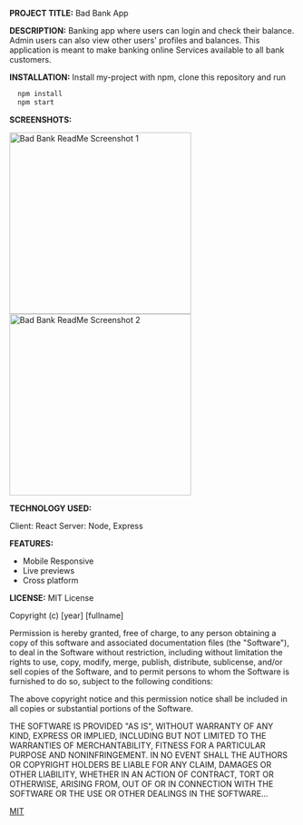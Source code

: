 **PROJECT TITLE:** Bad Bank App

**DESCRIPTION:**
Banking app where users can login and check their balance.
Admin users can also view other users' profiles and balances.
This application is meant to make banking online Services available to all bank customers.

**INSTALLATION:**
Install my-project with npm, clone this repository and run

```bash
  npm install 
  npm start
```
**SCREENSHOTS:**


<img width="320" alt="Bad Bank ReadMe Screenshot 1" src="https://user-images.githubusercontent.com/102835052/203337317-c2032a4d-eae5-45a6-af0a-4e4edeaab7c1.png">
<img width="320" alt="Bad Bank ReadMe Screenshot 2" src="https://user-images.githubusercontent.com/102835052/203337334-0a33b51f-5513-46ff-9e10-fbea35d7a7d8.png">


**TECHNOLOGY USED:**

Client: React
Server: Node, Express

**FEATURES:**

- Mobile Responsive
- Live previews
- Cross platform

**LICENSE:**
MIT License

Copyright (c) [year] [fullname]

Permission is hereby granted, free of charge, to any person obtaining a copy
of this software and associated documentation files (the "Software"), to deal
in the Software without restriction, including without limitation the rights
to use, copy, modify, merge, publish, distribute, sublicense, and/or sell
copies of the Software, and to permit persons to whom the Software is
furnished to do so, subject to the following conditions:

The above copyright notice and this permission notice shall be included in all
copies or substantial portions of the Software.

THE SOFTWARE IS PROVIDED "AS IS", WITHOUT WARRANTY OF ANY KIND, EXPRESS OR
IMPLIED, INCLUDING BUT NOT LIMITED TO THE WARRANTIES OF MERCHANTABILITY,
FITNESS FOR A PARTICULAR PURPOSE AND NONINFRINGEMENT. IN NO EVENT SHALL THE
AUTHORS OR COPYRIGHT HOLDERS BE LIABLE FOR ANY CLAIM, DAMAGES OR OTHER
LIABILITY, WHETHER IN AN ACTION OF CONTRACT, TORT OR OTHERWISE, ARISING FROM,
OUT OF OR IN CONNECTION WITH THE SOFTWARE OR THE USE OR OTHER DEALINGS IN THE
SOFTWARE...

[MIT](https://choosealicense.com/licenses/mit/)
